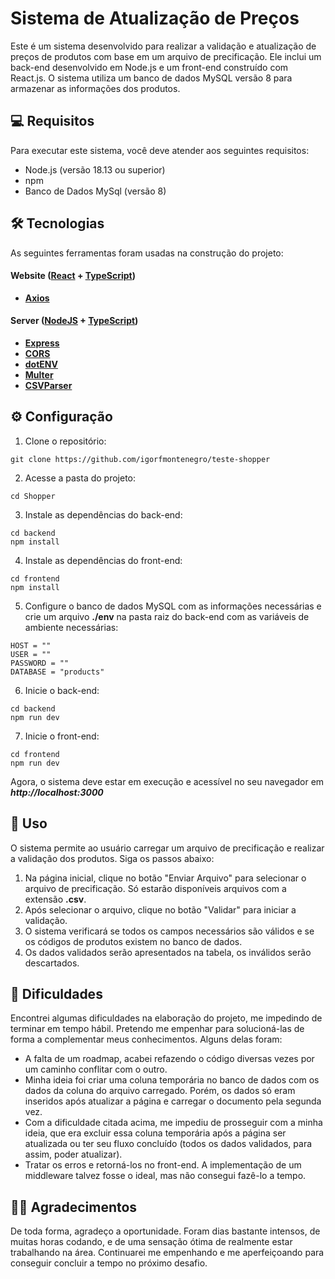 # Sistema de Atualização de Preços

Este é um sistema desenvolvido para realizar a validação e atualização de preços de produtos com base em um arquivo de precificação. Ele inclui um back-end desenvolvido em Node.js e um front-end construído com React.js. 
O sistema utiliza um banco de dados MySQL versão 8 para armazenar as informações dos produtos.

## 💻 Requisitos
Para executar este sistema, você deve atender aos seguintes requisitos:

-    Node.js (versão 18.13 ou superior)
-    npm 
-    Banco de Dados MySql (versão 8)

## 🛠 Tecnologias

As seguintes ferramentas foram usadas na construção do projeto:

#### **Website**  ([React](https://reactjs.org/)  +  [TypeScript](https://www.typescriptlang.org/))

-   **[Axios](https://github.com/axios/axios)**


#### **Server**  ([NodeJS](https://nodejs.org/en/)  +  [TypeScript](https://www.typescriptlang.org/))

-   **[Express](https://expressjs.com/)**
-   **[CORS](https://expressjs.com/en/resources/middleware/cors.html)**
-   **[dotENV](https://www.npmjs.com/package/dotenv)**
-   **[Multer](https://github.com/expressjs/multer)**
-   **[CSVParser](https://csv.js.org/parse/)**


## ⚙️ Configuração 

1. Clone o repositório:
```
git clone https://github.com/igorfmontenegro/teste-shopper
```
2. Acesse a pasta do projeto:
```
cd Shopper
```
3. Instale as dependências do back-end:
```
cd backend
npm install
```
4. Instale as dependências do front-end:
```
cd frontend
npm install
```
5. Configure o banco de dados MySQL com as informações necessárias e crie um arquivo **./env** na pasta raiz do back-end com as variáveis de ambiente necessárias:
```
HOST = ""
USER = ""
PASSWORD = ""
DATABASE = "products"
```
6. Inicie o back-end:
```
cd backend
npm run dev
```

7. Inicie o front-end:
```
cd frontend
npm run dev
```
Agora, o sistema deve estar em execução e acessível no seu navegador em **_http://localhost:3000_**


## 🚀 Uso

O sistema permite ao usuário carregar um arquivo de precificação e realizar a validação dos produtos. Siga os passos abaixo:

1. Na página inicial, clique no botão "Enviar Arquivo" para selecionar o arquivo de precificação. Só estarão disponíveis arquivos com a extensão **.csv**.
2. Após selecionar o arquivo, clique no botão "Validar" para iniciar a validação.
3. O sistema verificará se todos os campos necessários são válidos e se os códigos de produtos existem no banco de dados.
4. Os dados validados serão apresentados na tabela, os inválidos serão descartados.

## 🚧 Dificuldades

Encontrei algumas dificuldades na elaboração do projeto, me impedindo de terminar em tempo hábil. Pretendo me empenhar para solucioná-las de forma a complementar meus conhecimentos. Alguns delas foram:
* A falta de um roadmap, acabei refazendo o código diversas vezes por um caminho conflitar com o outro.
* Minha ideia foi criar uma coluna temporária no banco de dados com os dados da coluna do arquivo carregado. Porém, os dados só eram inseridos após atualizar a página e carregar o documento pela segunda vez.
* Com a dificuldade citada acima, me impediu de prosseguir com a minha ideia, que era excluir essa coluna temporária após a página ser atualizada ou ter seu fluxo concluído (todos os dados validados, para assim, poder atualizar).
* Tratar os erros e retorná-los no front-end. A implementação de um middleware talvez fosse o ideal, mas não consegui fazê-lo a tempo.

## 👋🏽 Agradecimentos

De toda forma, agradeço a oportunidade. Foram dias bastante intensos, de muitas horas codando, e de uma sensação ótima de realmente estar trabalhando na área. 
Continuarei me empenhando e me aperfeiçoando para conseguir concluir a tempo no próximo desafio.

